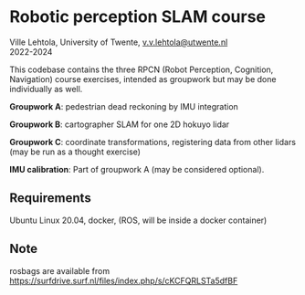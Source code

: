 # Robotic perception SLAM course

Ville Lehtola, University of Twente, v.v.lehtola@utwente.nl   
2022-2024

This codebase contains the three RPCN (Robot Perception, Cognition, Navigation) course exercises,
intended as groupwork but may be done individually as well.

**Groupwork A**: pedestrian dead reckoning by IMU integration

**Groupwork B**: cartographer SLAM for one 2D hokuyo lidar

**Groupwork C**: coordinate transformations, registering data from other lidars (may be run as a thought exercise)

**IMU calibration**: Part of groupwork A (may be considered optional).

## Requirements
Ubuntu Linux 20.04, docker, (ROS, will be inside a docker container)

## Note
rosbags are available from
https://surfdrive.surf.nl/files/index.php/s/cKCFQRLSTa5dfBF

